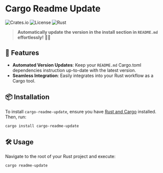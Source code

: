 # Cargo Readme Update

![Crates.io](https://img.shields.io/crates/v/cargo-readme-update)
![License](https://img.shields.io/crates/l/cargo-readme-update)
![Rust](https://img.shields.io/badge/Rust-%E2%9C%93-93450a.svg)

> **Automatically update the version in the install section in `README.md` effortlessly!** 🦀✨

## 🌟 Features

- **Automated Version Updates**: Keep your `README.md` Cargo.toml dependencies instruction up-to-date with the latest version.
- **Seamless Integration**: Easily integrates into your Rust workflow as a Cargo tool.

## 📦 Installation

To install `cargo-readme-update`, ensure you have [Rust and Cargo](https://rustup.rs) installed. Then, run:

```bash
cargo install cargo-readme-update
```

## 🛠️ Usage

Navigate to the root of your Rust project and execute:

```bash
cargo readme-update
```
